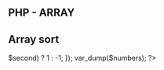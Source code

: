 PHP - ARRAY
---------------------------------------------
Array sort
---------------------------------------------
<?php
$numbers = [1, 4, 8, 12, 16, 20, 30];

usort($numbers, function($first, $second){
	if($first === $second){
		return 0;
	}
	return ($first > $second) ? 1 : -1;
});

var_dump($numbers);
?>
